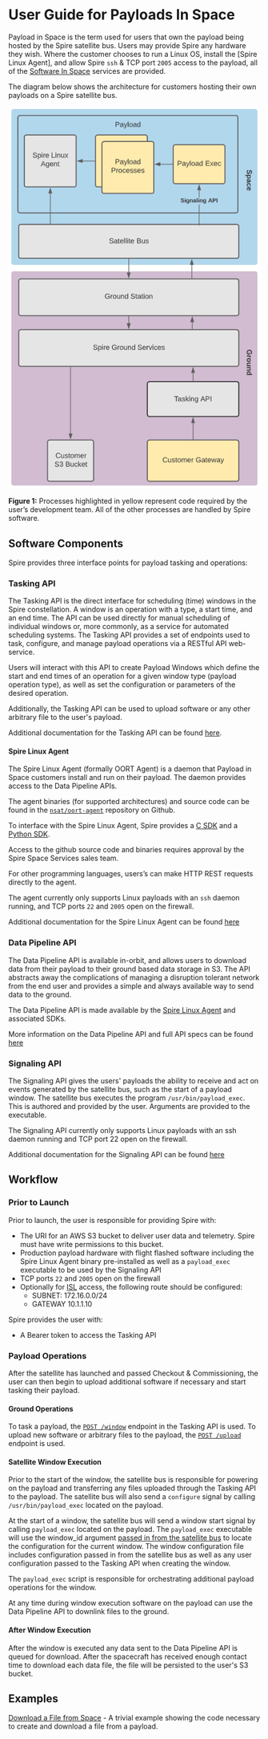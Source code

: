 # User Guide for Payloads In Space

Payload in Space is the term used for users that own the payload being hosted by the Spire satellite bus. Users may provide Spire any hardware they wish. Where the customer chooses to run a Linux OS, install the [Spire Linux Agent], and allow Spire `ssh` & TCP port `2005` access to the payload, all of the [Software In Space](./Fundamentals.md) services are provided.

The diagram below shows the architecture for customers hosting their own payloads on a Spire satellite bus.

![Payload in Space Architecture](./images/payload_in_space_arch.png)

**Figure 1:** Processes highlighted in yellow represent code required by the user’s development team.  All of the other processes are handled by Spire software.


## Software Components

Spire provides three interface points for payload tasking and operations:

### Tasking API

The Tasking API is the direct interface for scheduling (time) windows in the Spire constellation. A window is an operation with a type, a start time, and an end time.  The API can be used directly for manual scheduling of individual windows or, more commonly, as a service for automated scheduling systems. The Tasking API provides a set of endpoints used to task, configure, and manage payload operations via a RESTful API web-service. 

Users will interact with this API to create Payload Windows which define the start and end times of an operation for a given window type (payload operation type), as well as set the configuration or parameters of the desired operation.

Additionally, the Tasking API can be used to upload software or any other arbitrary file to the user's payload.

Additional documentation for the Tasking API can be found [here](https://developers.spire.com/tasking-api-docs/).

#### Spire Linux Agent

The Spire Linux Agent (formally OORT Agent) is a daemon that Payload in Space customers install and run on their payload.  The daemon provides access to the Data Pipeline APIs.

The agent binaries (for supported architectures) and source code can be found in the 
[`nsat/oort-agent`](https://github.com/nsat/oort-agent) repository on Github.

To interface with the Spire Linux Agent, Spire provides a [C SDK](https://github.com/nsat/oort-sdk-c) and a [Python SDK](https://github.com/nsat/oort-sdk-python).

<aside class="notice">Access to the github source code and binaries requires approval by the Spire Space Services sales team.</aside>


For other programming languages, users’s can make HTTP REST requests directly to the agent.

The agent currently only supports Linux payloads with an `ssh` daemon running, and TCP ports `22` and `2005` open on the firewall.

Additional documentation for the Spire Linux Agent can be found [here](https://developers.spire.com/spire-linux-agent-docs/)

### Data Pipeline API

The Data Pipeline API is available in-orbit, and allows users to download data from their payload to their ground based data storage in S3. The API abstracts away the complications of managing a disruption tolerant network from the end user and provides a simple and always available way to send data to the ground.

The Data Pipeline API is made available by the [Spire Linux Agent](https://developers.spire.com/spire-linux-agent-docs/) and associated SDKs.

More information on the Data Pipeline API and full API specs can be found [here](https://developers.spire.com/data-pipeline-docs/)


### Signaling API

The Signaling API gives the users' payloads the ability to receive and act on events generated by the satellite bus, 
such as the start of a payload window. The satellite bus executes the program `/usr/bin/payload_exec`. This is authored and provided by the user. Arguments are provided to the executable.

<aside class="notice">The Signaling API currently only supports Linux payloads with an ssh daemon running and TCP port 22 open on the firewall.</aside>

Additional documentation for the Signaling API can be found [here](https://developers.spire.com/payload-signaling-api-docs/)


## Workflow

### Prior to Launch

Prior to launch, the user is responsible for providing Spire with:

* The URI for an AWS S3 bucket to deliver user data and telemetry.  Spire must have write permissions to this bucket.
* Production payload hardware with flight flashed software including the Spire Linux Agent binary pre-installed as well as a `payload_exec` executable to be used by the Signaling API
* TCP ports `22` and `2005` open on the firewall
* Optionally for [ISL](./ExecutionEnvironment.md#inter-satellite-links_isl) access, the following route should be configured:
   * SUBNET: 172.16.0.0/24
   * GATEWAY 10.1.1.10


Spire provides the user with:

* A Bearer token to access the Tasking API


### Payload Operations

After the satellite has launched and passed Checkout & Commissioning, the user can then begin to upload additional software if necessary and start tasking their payload.


#### Ground Operations

To task a payload, the [`POST /window`](https://developers.spire.com/tasking-api-docs/#post-window) endpoint in the Tasking API is used.  To upload new software or arbitrary files to the payload, the [`POST /upload`](https://developers.spire.com/tasking-api-docs/#post-upload) endpoint is used.


#### Satellite Window Execution

Prior to the start of the window, the satellite bus is responsible for powering on the payload and transferring any files uploaded through the Tasking API to the payload.  The satellite bus will also send a `configure` signal by calling `/usr/bin/payload_exec` located on the payload.

At the start of a window, the satellite bus will send a window start signal by calling `payload_exec` located on the payload.  The `payload_exec` executable will use the window_id argument [passed in from the satellite bus](https://developers.spire.com/payload-signaling-api-docs/#configure) to locate the configuration for the current window.  The window configuration file includes configuration passed in from the satellite bus as well as any user configuration passed to the Tasking API when creating the window.

The `payload_exec` script is responsible for orchestrating additional payload operations for the window.

At any time during window execution software on the payload can use the Data Pipeline API to downlink files to the ground. 


#### After Window Execution

After the window is executed any data sent to the Data Pipeline API is queued for download.  After the spacecraft has received
enough contact time to download each data file, the file will be persisted to the user's S3 bucket.


## Examples

[Download a File from Space](./examples/payload_in_space/download_file/README.md) - A trivial example showing 
the code necessary to create and download a file from a payload.

